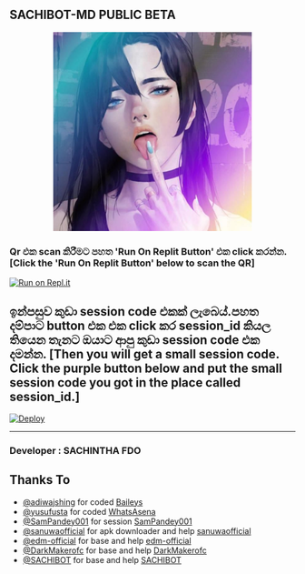 ## SACHIBOT-MD PUBLIC BETA

<p align="center">
<img src="https://raw.githubusercontent.com/SACHIBOT/SACHIBOT/main/LOGO.jpg" alt="nz" width="350"/>
</p>

    
  ### Qr එක scan කිරීමට පහත 'Run On Replit Button' එක click කරන්න. [Click the 'Run On Replit Button' below to scan the QR]
[![Run on Repl.it](https://repl.it/badge/github/quiec/whatsasena)](https://secktorbot.herokuapp.com/qr)

## ඉන්පසුව කුඩා session code එකක් ලැබෙය්.පහත දම්පාට button එක එක click කර session_id කියල තියෙන තැනට ඔයාට ආපු කුඩා session code එක දමන්න. [Then you will get a small session code. Click the purple button below and put the small session code you got in the place called session_id.]
[![Deploy](https://www.herokucdn.com/deploy/button.svg)](https://dashboard.heroku.com/new?template=https://github.com/SACHIBOT/SACHIBOT-MD)

---------------------------------   

 ###  Developer : SACHINTHA FDO

## Thanks To
- [@adiwajshing](https://github.com/adiwajshing/) for coded [Baileys](https://github.com/adiwajshing/Baileys) 
- [@yusufusta](https://github.com/yusufusta/) for coded [WhatsAsena](https://github.com/yusufusta/WhatsAsena) 
- [@SamPandey001](https://github.com/SamPandey001) for session [SamPandey001](https://github.com/SamPandey001) 
- [@sanuwaofficial](https://github.com/sanuwaofficial) for apk downloader and help [sanuwaofficial](https://github.com/sanuwaofficial) 
- [@edm-official](https://github.com/edm-official) for base and help [edm-official](https://github.com/edm-official) 
- [@DarkMakerofc](https://github.com/DarkMakerofc) for base and help [DarkMakerofc](https://github.com/DarkMakerofc) 
- [@SACHIBOT](https://github.com/DarkMakerofc) for base and help [SACHIBOT](https://github.com/SACHIBOT) 
